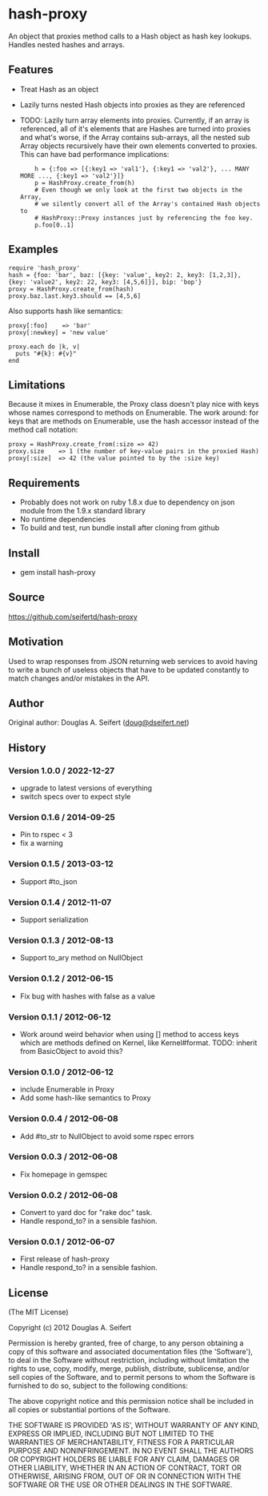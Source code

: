 hash-proxy
===========

An object that proxies method calls to a Hash object as hash key lookups.
Handles nested hashes and arrays.

Features
--------

* Treat Hash as an object
* Lazily turns nested Hash objects into proxies as they are referenced
* TODO: Lazily turn array elements into proxies.  Currently, if an array
  is referenced, all of it's elements that are Hashes are turned into
  proxies and what's worse, if the Array contains sub-arrays, all the
  nested sub Array objects recursively have their own elements converted
  to proxies.  This can have bad performance implications:

          h = {:foo => [{:key1 => 'val1'}, {:key1 => 'val2'}, ... MANY MORE ..., {:key1 => 'val2'}]}
          p = HashProxy.create_from(h)
          # Even though we only look at the first two objects in the Array,
          # we silently convert all of the Array's contained Hash objects to
          # HashProxy::Proxy instances just by referencing the foo key.
          p.foo[0..1]

Examples
--------

    require 'hash_proxy'
    hash = {foo: 'bar', baz: [{key: 'value', key2: 2, key3: [1,2,3]}, {key: 'value2', key2: 22, key3: [4,5,6]}], bip: 'bop'}
    proxy = HashProxy.create_from(hash)
    proxy.baz.last.key3.should == [4,5,6]

Also supports hash like semantics:

    proxy[:foo]    => 'bar'
    proxy[:newkey] = 'new value'

    proxy.each do |k, v|
      puts "#{k}: #{v}"
    end

Limitations
-----------

Because it mixes in Enumerable, the Proxy class doesn't play nice with keys whose names correspond to
methods on Enumerable.  The work around: for keys that are methods on Enumerable, use the hash accessor
instead of the method call notation:

    proxy = HashProxy.create_from(:size => 42)
    proxy.size    => 1 (the number of key-value pairs in the proxied Hash)
    proxy[:size]  => 42 (the value pointed to by the :size key)

Requirements
------------

* Probably does not work on ruby 1.8.x due to dependency on 
  json module from the 1.9.x standard library
* No runtime dependencies
* To build and test, run bundle install after cloning from github

Install
-------

* gem install hash-proxy

Source
------

https://github.com/seifertd/hash-proxy

Motivation
----------

Used to wrap responses from JSON returning web services to avoid having to write
a bunch of useless objects that have to be updated constantly to match changes and/or
mistakes in the API.

Author
------

Original author: Douglas A. Seifert (doug@dseifert.net)

History
-------
### Version 1.0.0 / 2022-12-27
* upgrade to latest versions of everything
* switch specs over to expect style

### Version 0.1.6 / 2014-09-25
* Pin to rspec < 3
* fix a warning

### Version 0.1.5 / 2013-03-12
* Support #to_json

### Version 0.1.4 / 2012-11-07
* Support serialization

### Version 0.1.3 / 2012-08-13
* Support to_ary method on NullObject

### Version 0.1.2 / 2012-06-15
* Fix bug with hashes with false as a value

### Version 0.1.1 / 2012-06-12
* Work around weird behavior when using [] method
  to access keys which are methods defined on Kernel,
  like Kernel#format. TODO: inherit from BasicObject to
  avoid this?

### Version 0.1.0 / 2012-06-12
  * include Enumerable in Proxy
  * Add some hash-like semantics to Proxy

### Version 0.0.4 / 2012-06-08
  * Add #to_str to NullObject to avoid some rspec errors

### Version 0.0.3 / 2012-06-08
  * Fix homepage in gemspec

### Version 0.0.2 / 2012-06-08
  * Convert to yard doc for "rake doc" task.
  * Handle respond_to? in a sensible fashion.

### Version 0.0.1 / 2012-06-07
  * First release of hash-proxy
  * Handle respond_to? in a sensible fashion.

License
-------

(The MIT License)

Copyright (c) 2012 Douglas A. Seifert

Permission is hereby granted, free of charge, to any person obtaining
a copy of this software and associated documentation files (the
'Software'), to deal in the Software without restriction, including
without limitation the rights to use, copy, modify, merge, publish,
distribute, sublicense, and/or sell copies of the Software, and to
permit persons to whom the Software is furnished to do so, subject to
the following conditions:

The above copyright notice and this permission notice shall be
included in all copies or substantial portions of the Software.

THE SOFTWARE IS PROVIDED 'AS IS', WITHOUT WARRANTY OF ANY KIND,
EXPRESS OR IMPLIED, INCLUDING BUT NOT LIMITED TO THE WARRANTIES OF
MERCHANTABILITY, FITNESS FOR A PARTICULAR PURPOSE AND NONINFRINGEMENT.
IN NO EVENT SHALL THE AUTHORS OR COPYRIGHT HOLDERS BE LIABLE FOR ANY
CLAIM, DAMAGES OR OTHER LIABILITY, WHETHER IN AN ACTION OF CONTRACT,
TORT OR OTHERWISE, ARISING FROM, OUT OF OR IN CONNECTION WITH THE
SOFTWARE OR THE USE OR OTHER DEALINGS IN THE SOFTWARE.
